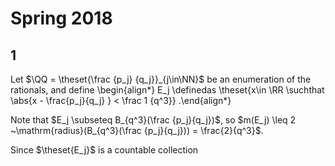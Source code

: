 # Spring 2018

## 1

Let $\QQ = \theset{\frac {p_j} {q_j}}_{j\in\NN}$ be an enumeration of the rationals, and define
\begin{align*}
E_j \definedas \theset{x\in \RR \suchthat \abs{x - \frac{p_j}{q_j} } < \frac 1 {q^3}}
.\end{align*}

Note that $E_j \subseteq B_{q^3}(\frac {p_j}{q_j})$, so $m(E_j) \leq 2 ~\mathrm{radius}(B_{q^3}(\frac {p_j}{q_j})) = \frac{2}{q^3}$.

Since $\theset{E_j}$ is a countable collection 
